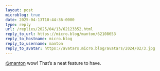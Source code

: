 ```yaml
---
layout: post
microblog: true
date: 2025-04-13T10:44:36-0000
type: reply
url: /replies/2025/04/13/62123352.html
reply_to_url: https://micro.blog/manton/62108653
reply_to_hostname: micro.blog
reply_to_username: manton
reply_to_avatar: https://avatars.micro.blog/avatars/2024/02/3.jpg
---
```

<p><a href="https://micro.blog/manton">@manton</a> wow! That’s a neat feature to have.</p>
